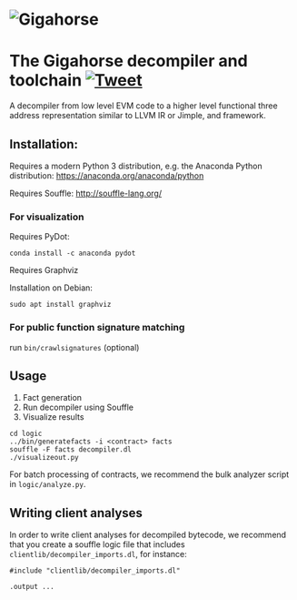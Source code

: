![Gigahorse](https://vignette.wikia.nocookie.net/roadwarrior/images/e/ea/MMFR_Gigahorse-876x534.jpg/revision/latest?cb=20150427175606)
=============================
# The Gigahorse decompiler and toolchain [![Tweet](https://img.shields.io/twitter/url/http/shields.io.svg?style=social)](https://twitter.com/intent/tweet?text=Gigahorse%20-%20Decompilation%20and%20Analysis%20for%20Ethereum%20Smart%20Contracts&url=https://www.github.com/nevillegrech/gigahorse-toolchain)
A decompiler from low level EVM code to a higher level functional three address representation similar to LLVM IR or Jimple, and framework.


## Installation:

Requires a modern Python 3 distribution, e.g. the Anaconda Python distribution: https://anaconda.org/anaconda/python

Requires Souffle: http://souffle-lang.org/

### For visualization
Requires PyDot:
```
conda install -c anaconda pydot
```
Requires Graphviz

Installation on Debian:
```
sudo apt install graphviz
```

### For public function signature matching
run `bin/crawlsignatures` (optional)

## Usage
1. Fact generation
2. Run decompiler using Souffle
3. Visualize results


```
cd logic
../bin/generatefacts -i <contract> facts
souffle -F facts decompiler.dl
./visualizeout.py
```

For batch processing of contracts, we recommend the bulk analyzer script in `logic/analyze.py`.


## Writing client analyses

In order to write client analyses for decompiled bytecode, we recommend that you create a souffle logic file that includes `clientlib/decompiler_imports.dl`, for instance:
```
#include "clientlib/decompiler_imports.dl"

.output ...
```
